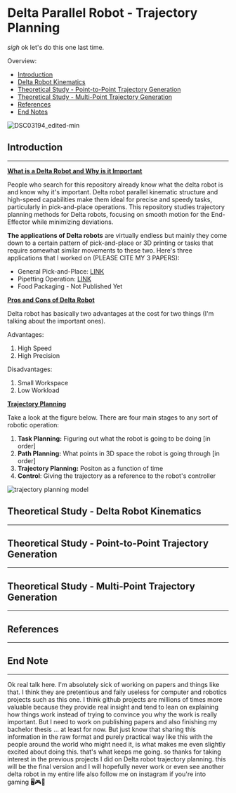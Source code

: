 # Delta Parallel Robot - Trajectory Planning
*sigh* ok let's do this one last time. 


Overview: 
- [Introduction](#section-introduction)
- [Delta Robot Kinematics](section-deltarobot_kinematics)
- [Theoretical Study - Point-to-Point Trajectory Generation](section-point2point_trajectory_generation)
- [Theoretical Study - Multi-Point Trajectory Generation](section-multipoint_trajectory_generation)
- [References](section-references)
- [End Notes](section-endnote)


![DSC03194_edited-min](https://github.com/Arvin-Mohammadi/Delta-Robot-Trajectory-Planning-V3/assets/69509720/5d0b34e0-8cbd-4d3d-9884-382a565008ef)


<a name="section-introduction"></a>
## Introduction
------

<ins>**What is a Delta Robot and Why is it Important**</ins> 

People who search for this repository already know what the delta robot is and know why it's important. Delta robot parallel kinematic structure and high-speed capabilities make them ideal for precise and speedy tasks, particularly in pick-and-place operations. This repository studies trajectory planning methods for Delta robots, focusing on smooth motion for the End-Effector while minimizing deviations.

**The applications of Delta robots** are virtually endless but mainly they come down to a certain pattern of pick-and-place or 3D printing or tasks that require somewhat similar movements to these two. Here's three applications that I worked on (PLEASE CITE MY 3 PAPERS):

- General Pick-and-Place: [LINK](https://ieeexplore.ieee.org/abstract/document/10334699)
- Pipetting Operation: [LINK](https://ieeexplore.ieee.org/abstract/document/10412424)
- Food Packaging - Not Published Yet

<ins>**Pros and Cons of Delta Robot**</ins>

Delta robot has basically two advantages at the cost for two things (I'm talking about the important ones). 

Advantages: 
1. High Speed
2. High Precision

Disadvantages:
1. Small Workspace
2. Low Workload

<ins>**Trajectory Planning**</ins> 

Take a look at the figure below. There are four main stages to any sort of robotic operation:
1. **Task Planning:** Figuring out what the robot is going to be doing [in order]
2. **Path Planning:** What points in 3D space the robot is going through [in order]
3. **Trajectory Planning:** Positon as a function of time
4. **Control**: Giving the trajectory as a reference to the robot's controller

![trajectory planning model](https://github.com/Arvin-Mohammadi/Delta-Robot-Trajectory-Planning-V3/assets/69509720/5924887e-6c97-4af0-b3d5-d6d9a3c5c459)


<a name="section-deltarobot_kinematics"></a>
## Theoretical Study - Delta Robot Kinematics
------


<a name="section-point2point_trajectory_generation"></a>
## Theoretical Study - Point-to-Point Trajectory Generation
------


<a name="section-multipoint_trajectory_generation"></a>
## Theoretical Study - Multi-Point Trajectory Generation
------


<a name="section-references"></a>
## References
------


<a name="section-endnote"></a>
## End Note
------
Ok real talk here. I'm absolutely sick of working on papers and things like that. I think they are pretentious and faily useless for computer and robotics projects such as this one. I think github projects are millions of times more valuable because they provide real insight and tend to lean on explaining how things work instead of trying to convince you why the work is really important. But I need to work on publishing papers and also finishing my bachelor thesis ... at least for now. But just know that sharing this information in the raw format and purely practical way like this with the people around the world who might need it, is what makes me even slightly excited about doing this. that's what keeps me going. so thanks for taking interest in the previous projects I did on Delta robot trajectory planning. this will be the final version and I will hopefully never work or even see another delta robot in my entire life also follow me on instagram if you're into gaming 🖥️🎮🤖  

